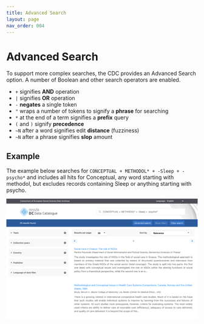 ```yaml
---
title: Advanced Search
layout: page
nav_order: 004
---
```


# Advanced Search

To support more complex searches, the CDC provides an Advanced Search option.
A number of Boolean and other search operators are enabled.

- `+` signifies **AND** operation
- `|` signifies **OR** operation
- `-` **negates** a single token
- `"` wraps a number of tokens to signify a **phrase** for searching
- `*` at the end of a term signifies a **prefix** query
- `(` and `)` signify **precedence**
- `~N` after a word signifies edit **distance** (fuzziness)
- `~N` after a phrase signifies **slop** amount

## Example

The example below searches for ``CONCEPTUAL + METHODOL* + -Sleep + -psycho*``
and includes all hits for Conceptual, any word starting with methodol,
but excludes records containing Sleep or anything starting with psycho.

![Advanced search](images/advanced-search.png "Advanced search")

